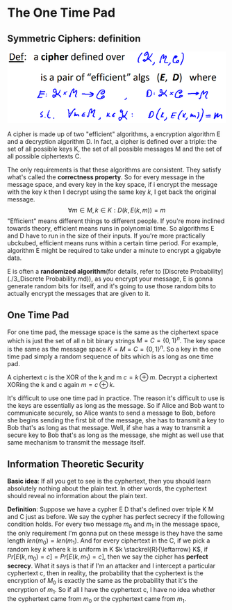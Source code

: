 # The One Time Pad

## Symmetric Ciphers: definition

![1651667591342](../../img/1651667591342.png)

A cipher is made up of two "efficient" algorithms, a encryption algorithm E and a decryption algorithm D. In fact, a cipher is defined over a triple: the set of all possible keys K, the set of all possible messages M and the set of all possible ciphertexts C.

The only requirements is that these algorithms are consistent. They satisfy what's called the **correctness property**. So for every message in the message space, and every key in the key space, if i encrypt the message with the key $k$ then I decrypt using the same key $k$, I get back the original message.
$$
\forall m \in M, k \in K: D(k, E(k, m)) = m
$$
"Efficient" means different things to different people. If you're more inclined towards theory, efficient means runs in polynomial time. So algorithms E and D have to run in the size of their inputs. If you're more practically ubckubed, efficient means runs within a certain time period. For example, algorithm E might be required to take under a minute to encrypt a gigabyte data.

E is often a **randomized algorithm**(for details, refer to [Discrete Probability](./3_Discrete Probability.md)), as you encrypt your message, E is gonna generate random bits for itself, and it's going to use those random bits to actually encrypt the messages that are given to it.

## One Time Pad

For one time pad, the message space is the same as the ciphertext space which is just the set of all n bit binary strings $M = C = \{0, 1\}^n$. The key space is the same as the message space $K = M = C = \{0, 1\}^n$. So a key in the one time pad simply a random sequence of bits which is as long as one time pad.

A ciphertext c is the XOR of the k and m $c = k \oplus m$. Decrypt a ciphertext XORing the k and c again $m = c \oplus k$.

It's difficult to use one time pad in practice. The reason it's difficult to use is the keys are essentially as long as the message. So if Alice and Bob want to communicate securely, so Alice wants to send a message to Bob, before she begins sending the first bit of the message, she has to transmit a key to Bob that's as long as that message. Well, if she has a way to transmit a secure key to Bob that's as long as the message, she might as well use that same mechanism to  transmit the message itself.

## Information Theoretic Security

 **Basic idea**: If all you get to see is the cyphertext, then you should learn absolutely nothing about the plain text. In other words, the cyphertext should reveal no information about the plain text.

**Definition**: Suppose we have a cypher E D that's defined over triple K M and C just as before. We say the cypher has perfect secrecy if the following condition holds. For every two message $m_0$ and $m_1$ in the message space, the only requirement I'm gonna put on these messge is they have the same length $len(m_0) = len(m_1)$. And for every ciphertext in the C, if we pick a random key $k$ where k is uniform in K $k \stackrel{R}{\leftarrow} K$, if $Pr[E(k, m_0) = c] = Pr[E(k, m_1) = c]$, then we say the cipher has **perfect secrecy**.  What it says is that if I'm an attacker and I intercept a particular cyphertext c, then in reality, the probability that the cyphertext is the encryption of $M_0$ is exactly the same as the probability that it's the encryption of $m_1$. So if all I have the cyphertext c, I have no idea whether the cyphertext came from $m_0$ or the cyphertext came from $m_1$.